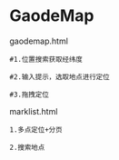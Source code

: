 # GaodeMap
gaodemap.html

    #1.位置搜索获取经纬度
    
    #2.输入提示，选取地点进行定位
    
    #3.拖拽定位
    
marklist.html

    1.多点定位+分页
    
    2.搜索地点
